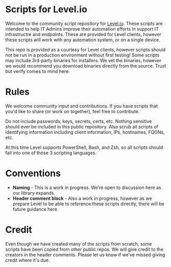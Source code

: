 # Scripts for Level.io
Welcome to the community script repository for [Level.io](https://level.io).  These scripts are intended to help IT Admins improve their automation efforts in support IT infrastructre and endpoints.  These are provided for Level clients, however these scripts will work with any automation system, or on a single device.

This repo is provided as a courtesy for Level clients, however scripts should not be run in a production environment without first testing!  Some scripts may include 3rd-party binaries for installers.  We vet the binaries, however we would recommend you download binaries directly from the source.  Trust but verify comes to mind here.

# Rules
We welcome community input and contributions.  If you have scripts that you'd like to share (or work on together), feel free to contribute.

Do not include passwords, keys, secrets, certs, etc.  Nothing sensitive should ever be included in this public repository.  Also scrub all scripts of identifying information including client information, IPs, hostnames, FQDNs, etc.

At this time Level supports PowerShell, Bash, and Zsh, so all scripts should fall into one of those 3 scripting languages.

# Conventions
<ul>
<li>  <b>Naming</b> - This is a work in progress.  We're open to discussion here as our library expands.</li>
<li>  <b>Header comment block</b> - Also a work in progress, however as we prepare Level to be able to reference these scripts directly, there will be future guidance here.</li>
</ul>

# Credit
Even though we have created many of the scripts from scratch, some scripts have been copied from other public repos.  We will give credit to the creators in the header comments.  Please let us know if we've missed giving credit where it's due.
